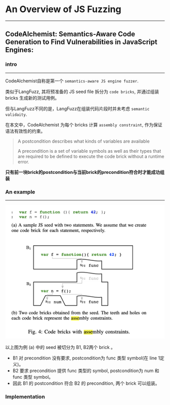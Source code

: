 # An Overview of JS Fuzzing

---

## CodeAlchemist: Semantics-Aware Code Generation to Find Vulnerabilities in JavaScript Engines:

### intro

---
CodeAlchemist自称是第一个 `semantics-aware JS engine fuzzer`. 

类似于LangFuzz, 其将预准备的 JS seed file 拆分为 `code bricks`, 并通过组装 bricks 生成新的测试用例。 

但与LangFuzz不同的是，LangFuzz在组装代码片段时并未考虑 `semantic validaity`. 

在本文中，CodeAlchemist 为每个 bricks 计算 `assembly constraint`, 作为保证语法有效性的约束。
> A postcondition describes what kinds of variables are available
> 
> A precondition is a set of variable symbols as well as their types that are required to be defined to execute the code brick without a runtime error.

**只有前一块brick的postcondition与当前brick的precondition符合时才能成功组装**



### An example

---

![example](https://raw.githubusercontent.com/Anderson-Xia/Note/main/img/20211021/QQ2021102101.png)

以上图为例 (a) 中的 seed 被切分为 B1, B2两个 brick 。
* B1 对 precondition 没有要求, postcondition为 func 类型 symbol(在 line 1定义)。
* B2 要求 precondition 提供 func 类型的 symbol, postcondition为 num 和 func 类型 symbol。
* 因此 B1 的 postcondition 符合 B2 的 precondition, 两个 brick 可以组装。

### Implementation

